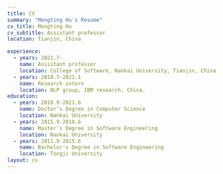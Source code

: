 ```yaml
---
title: CV
summary: "Mengting Hu's Resume"
cv_title: Mengting Hu
cv_subtitle: Assistant professor
location: Tianjin, China

experience:
  - years: 2021.7-
    name: Assistant professor
    location: College of Software, Nankai University, Tianjin, China
  - years: 2018.7-2021.1
    name: Research intern
    location: NLP group, IBM research, China.
education:
  - years: 2018.9-2021.6
    name: Doctor’s Degree in Computer Science
    location: Nankai University
  - years: 2015.9-2018.6
    name: Master’s Degree in Software Engineering
    location: Nankai University
  - years: 2011.9-2015.6
    name: Bachelor's Degree in Software Engineering
    location: Tongji University
layout: cv
---
```

